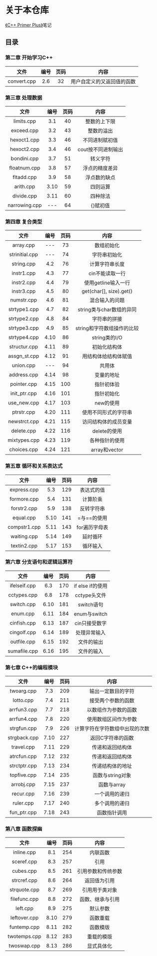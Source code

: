 # 关于本仓库
[《C++ Primer Plus》](https://book.douban.com/subject/10789789/)笔记
## 目录
### 第二章 开始学习C++
| 文件 | 编号 | 页码 | 内容 |
| :---: | :---: | :---: | :---: |
| convert.cpp | 2.6 | 32 | 用户自定义的又返回值的函数 |
### 第三章 处理数据
| 文件 | 编号 | 页码 | 内容 |
| :---: | :---: | :---: | :---: |
| limits.cpp | 3.1 | 40 | 整数的上下限 |
| exceed.cpp | 3.2 | 43 | 整数的溢出 |
| hexoct1.cpp | 3.3 | 46 | 不同进制赋初值 |
| hexoct2.cpp | 3.4 | 46 | cout按不同进制输出 |
| bondini.cpp | 3.7 | 51 | 转义字符 |
| floatnum.cpp | 3.8 | 57 | 浮点的精度差异 |
| fltadd.cpp | 3.9 | 58 | 浮点数的缺点 |
| arith.cpp | 3.10 | 59 | 四则运算 |
| divide.cpp | 3.11 | 60 | 四种除法 |
| narrowing.cpp | --- | 64 | {}赋初值 |
### 第四章 复合类型
| 文件 | 编号 | 页码 | 内容 |
| :---: | :---: | :---: | :---: |
| array.cpp | --- | 73 | 数组初始化 |
| strinitial.cpp | --- | 74 | 字符串初始化 |
| string.cpp | 4.2 | 76 | 计算字符串长度 |
| instr1.cpp | 4.3 | 77 | cin不能读取一行 |
| instr2.cpp | 4.4 | 79 | 使用getline输入一行 |
| instr3.cpp | 4.5 | 80 | get(char[], size).get() |
| numstr.cpp | 4.6 | 81 | 混合输入的问题 |
| strtype1.cpp | 4.7 | 82 | string类与char数组的异同 |
| strtype2.cpp | 4.8 | 84 | 字符串的拼接 |
| strtype3.cpp | 4.9 | 85 | string和字符数组操作的比较 |
| strtype4.cpp | 4.10 | 86 | string类的I/O |
| structur.cpp | 4.11 | 89 | 初始化结构体 |
| assgn_st.cpp | 4.12 | 91 | 用结构体给结构体赋值 |
| union.cpp | --- | 94 | 共用体 |
| address.cpp | 4.14 | 98 | 变量的地址 |
| pointer.cpp | 4.15 | 100 | 指针初体验 |
| init_ptr.cpp | 4.16 | 101 | 指针初始化 |
| use_new.cpp | 4.17 | 103 | new的使用 |
| ptrstr.cpp | 4.20 | 111 | 使用不同形式的字符串 |
| newstrct.cpp | 4.21 | 115 | 访问结构体的成员变量 |
| delete.cpp | 4.22 | 116 | delete的使用 |
| mixtypes.cpp | 4.23 | 119 | 各种指针的使用 |
| choices.cpp | 4.24 | 121 | array和vector |
### 第五章 循环和关系表达式
| 文件 | 编号 | 页码 | 内容 |
| :---: | :---: | :---: | :---: |
| express.cpp | 5.3 | 129 | 表达式的值 |
| formore.cpp | 5.4 | 131 | 计算阶乘 |
| forstr2.cpp | 5.9 | 138 | 反转字符串 |
| equal.cpp | 5.10 | 141 | =与==的使用 |
| compstr1.cpp | 5.11 | 143 | for遍历字母表 |
| waiting.cpp | 5.14 | 149 | 延时循环 |
| textin2.cpp | 5.17 | 153 | 循环输入 |
### 第六章 分支语句和逻辑运算符
| 文件 | 编号 | 页码 | 内容 |
| :---: | :---: | :---: | :---: |
| ifelseif.cpp | 6.3 | 170 | if else if的使用 |
| cctypes.cpp | 6.8 | 178 | cctype头文件 |
| switch.cpp | 6.10 | 181 | switch语句 |
| enum.cpp | 6.11 | 184 | enum与switch |
| cinfish.cpp | 6.13 | 187 | cin只接受数字 |
| cingolf.cpp | 6.14 | 189 | 处理异常输入 |
| outfile.cpp| 6.15 | 192 | 文件的输出 |
| sumafile.cpp | 6.16 | 195 | 文件的输入 |
### 第七章 C++的编程模块
| 文件 | 编号 | 页码 | 内容 |
| :---: | :---: | :---: | :---: |
| twoarg.cpp | 7.3 | 209 | 输出一定数目的字符 |
| lotto.cpp | 7.4 | 211 | 接受两个参数的函数 |
| arrfun3.cpp | 7.7 | 218 | 以数组作为参数的函数 |
| arrfun4.cpp | 7.8 | 220 | 使用数组区间作为参数 |
| strgfun.cpp | 7.9 | 226 | 计算字符在字符数组中出现的次数 |
| strgback.cpp | 7.10 | 227 | 返回C字符串的函数 |
| travel.cpp | 7.11 | 229 | 传递和返回结构体 |
| atrcfun.cpp | 7.12 | 232 | 传递和返回结构体 |
| strctptr.cpp | 7.13 | 234 | 传递结构体的地址 |
| topfive.cpp | 7.14 | 235 | 函数与string对象 |
| arrobj.cpp | 7.15 | 237 | 函数与array |
| recur.cpp | 7.16 | 239 | 一个调用的递归 |
| ruler.cpp | 7.17 | 240 | 多个调用的递归 |
| fun_ptr.cpp | 7.18 | 243 | 函数指针调用 |
### 第八章 函数探幽
| 文件 | 编号 | 页码 | 内容 |
| :---: | :---: | :---: | :---: |
| inline.cpp | 8.1 | 254 | 内联函数 |
| sceref.cpp | 8.3 | 257 | 引用 |
| cubes.cpp | 8.5 | 261 | 引用参数和传统参数 |
| strcref.cpp | 8.6 | 264 | 返回值为引用 |
| strquote.cpp | 8.7 | 269 | 引用用于类对象 |
| filefunc.cpp | 8.8 | 272 | 函数、继承与引用 |
| left.cpp | 8.9 | 275 | 默认参数 |
| leftover.cpp | 8.10 | 279 | 函数重载 |
| funtemp.cpp | 8.11 | 282 | 函数模版 |
| twotemps.cpp | 8.12 | 283 | 重载的模版 |
| twoswap.cpp | 8.13 | 286 | 显式具体化 |